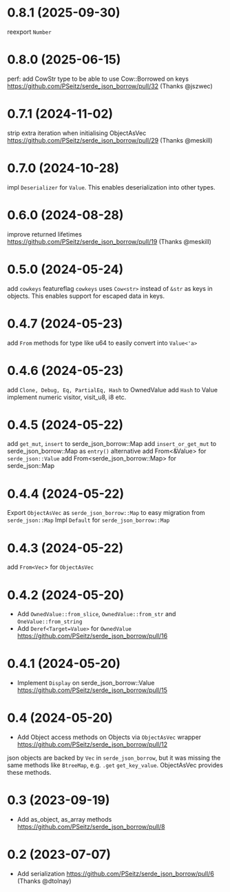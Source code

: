 0.8.1 (2025-09-30)
==================
reexport `Number`

0.8.0 (2025-06-15)
==================
perf: add CowStr type to be able to use Cow::Borrowed on keys https://github.com/PSeitz/serde_json_borrow/pull/32 (Thanks @jszwec)

0.7.1 (2024-11-02)
==================
strip extra iteration when initialising ObjectAsVec https://github.com/PSeitz/serde_json_borrow/pull/29 (Thanks @meskill) 

0.7.0 (2024-10-28)
==================
impl `Deserializer` for `Value`. This enables deserialization into other types.

0.6.0 (2024-08-28)
==================
improve returned lifetimes https://github.com/PSeitz/serde_json_borrow/pull/19 (Thanks @meskill) 

0.5.0 (2024-05-24)
==================
add `cowkeys` featureflag 
`cowkeys` uses `Cow<str>` instead of `&str` as keys in objects. This enables support for escaped data in keys.

0.4.7 (2024-05-23)
==================
add `From` methods for type like u64 to easily convert into `Value<'a>`

0.4.6 (2024-05-23)
==================
add `Clone, Debug, Eq, PartialEq, Hash` to OwnedValue 
add `Hash` to Value 
implement numeric visitor, visit_u8, i8 etc.

0.4.5 (2024-05-22)
==================
add `get_mut`, `insert` to serde_json_borrow::Map
add `insert_or_get_mut` to serde_json_borrow::Map as `entry()` alternative
add From<&Value> for `serde_json::Value`
add From<serde_json_borrow::Map> for serde_json::Map

0.4.4 (2024-05-22)
==================
Export `ObjectAsVec` as `serde_json_borrow::Map` to easy migration from `serde_json::Map`
Impl `Default` for `serde_json_borrow::Map`

0.4.3 (2024-05-22)
==================
add `From<Vec`> for `ObjectAsVec`

0.4.2 (2024-05-20)
==================
* Add `OwnedValue::from_slice`, `OwnedValue::from_str` and `OneValue::from_string`
* Add `Deref<Target=Value>` for `OwnedValue` https://github.com/PSeitz/serde_json_borrow/pull/16

0.4.1 (2024-05-20)
==================
* Implement `Display` on serde_json_borrow::Value https://github.com/PSeitz/serde_json_borrow/pull/15

0.4 (2024-05-20)
==================
* Add Object access methods on Objects via `ObjectAsVec` wrapper https://github.com/PSeitz/serde_json_borrow/pull/12

json objects are backed by `Vec` in `serde_json_borrow`, but it was missing the same methods like `BtreeMap`, e.g. `.get` `get_key_value`.
ObjectAsVec provides these methods.

0.3 (2023-09-19)
==================
* Add as_object, as_array methods https://github.com/PSeitz/serde_json_borrow/pull/8

0.2 (2023-07-07)
==================
* Add serialization https://github.com/PSeitz/serde_json_borrow/pull/6 (Thanks @dtolnay) 
